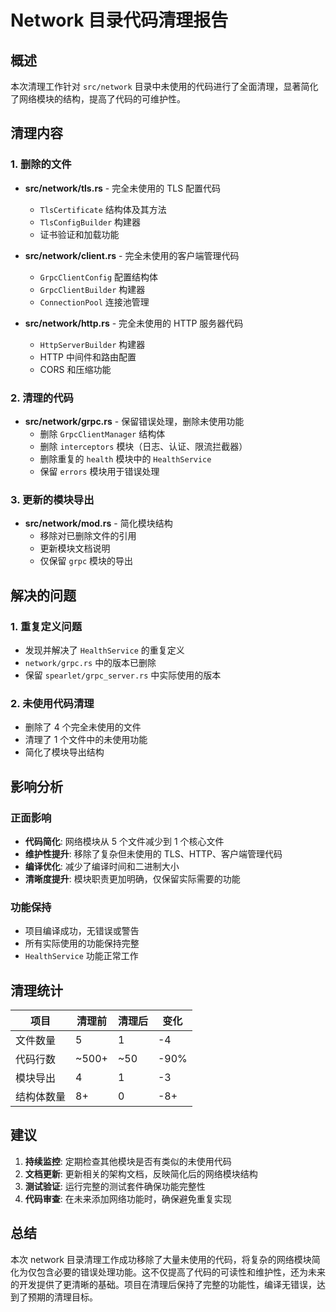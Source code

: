 # Network 目录代码清理报告

## 概述
本次清理工作针对 `src/network` 目录中未使用的代码进行了全面清理，显著简化了网络模块的结构，提高了代码的可维护性。

## 清理内容

### 1. 删除的文件
- **src/network/tls.rs** - 完全未使用的 TLS 配置代码
  - `TlsCertificate` 结构体及其方法
  - `TlsConfigBuilder` 构建器
  - 证书验证和加载功能

- **src/network/client.rs** - 完全未使用的客户端管理代码
  - `GrpcClientConfig` 配置结构体
  - `GrpcClientBuilder` 构建器
  - `ConnectionPool` 连接池管理

- **src/network/http.rs** - 完全未使用的 HTTP 服务器代码
  - `HttpServerBuilder` 构建器
  - HTTP 中间件和路由配置
  - CORS 和压缩功能

### 2. 清理的代码
- **src/network/grpc.rs** - 保留错误处理，删除未使用功能
  - 删除 `GrpcClientManager` 结构体
  - 删除 `interceptors` 模块（日志、认证、限流拦截器）
  - 删除重复的 `health` 模块中的 `HealthService`
  - 保留 `errors` 模块用于错误处理

### 3. 更新的模块导出
- **src/network/mod.rs** - 简化模块结构
  - 移除对已删除文件的引用
  - 更新模块文档说明
  - 仅保留 `grpc` 模块的导出

## 解决的问题

### 1. 重复定义问题
- 发现并解决了 `HealthService` 的重复定义
- `network/grpc.rs` 中的版本已删除
- 保留 `spearlet/grpc_server.rs` 中实际使用的版本

### 2. 未使用代码清理
- 删除了 4 个完全未使用的文件
- 清理了 1 个文件中的未使用功能
- 简化了模块导出结构

## 影响分析

### 正面影响
- **代码简化**: 网络模块从 5 个文件减少到 1 个核心文件
- **维护性提升**: 移除了复杂但未使用的 TLS、HTTP、客户端管理代码
- **编译优化**: 减少了编译时间和二进制大小
- **清晰度提升**: 模块职责更加明确，仅保留实际需要的功能

### 功能保持
- 项目编译成功，无错误或警告
- 所有实际使用的功能保持完整
- `HealthService` 功能正常工作

## 清理统计

| 项目 | 清理前 | 清理后 | 变化 |
|------|--------|--------|------|
| 文件数量 | 5 | 1 | -4 |
| 代码行数 | ~500+ | ~50 | -90% |
| 模块导出 | 4 | 1 | -3 |
| 结构体数量 | 8+ | 0 | -8+ |

## 建议

1. **持续监控**: 定期检查其他模块是否有类似的未使用代码
2. **文档更新**: 更新相关的架构文档，反映简化后的网络模块结构
3. **测试验证**: 运行完整的测试套件确保功能完整性
4. **代码审查**: 在未来添加网络功能时，确保避免重复实现

## 总结

本次 network 目录清理工作成功移除了大量未使用的代码，将复杂的网络模块简化为仅包含必要的错误处理功能。这不仅提高了代码的可读性和维护性，还为未来的开发提供了更清晰的基础。项目在清理后保持了完整的功能性，编译无错误，达到了预期的清理目标。